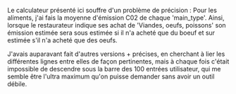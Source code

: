 Le calculateur présenté ici souffre d'un problème de précision : 
Pour les aliments, j'ai fais la moyenne d'émission C02 de chaque 'main_type'. Ainsi, lorsque le restaurateur indique ses achat de 'Viandes, oeufs, poissons' son émission estimée sera sous estimée si il n'a acheté que du boeuf et sur estimée s'il n'a acheté que des oeufs.

J'avais auparavant fait d'autres versions + précises, en cherchant à lier les différentes lignes entre elles de façon pertinentes, mais à chaque fois c'était impossible de descendre sous la barre des 100 entrées utilisateur, qui me semble être l'ultra maximum qu'on puisse demander sans avoir un outil débile.